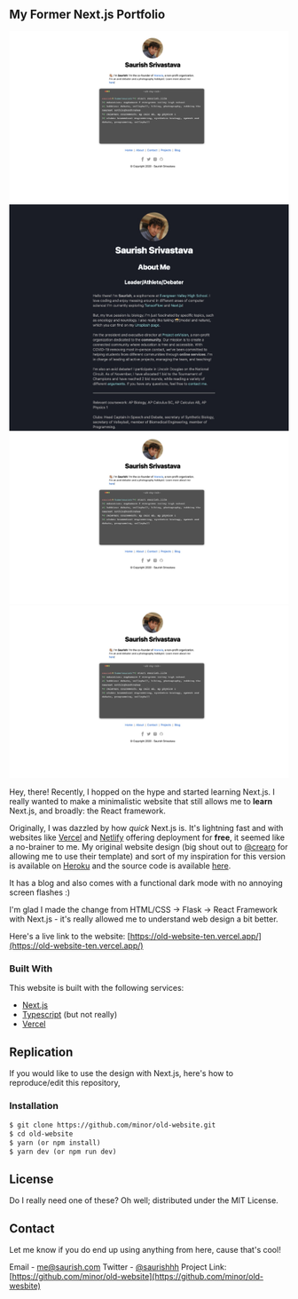 ## My Former Next.js Portfolio

![Home Page](/screenshots/home.jpg?raw=true "Home Page")
![About Page](/screenshots/about.jpg?raw=true "About Page")
![Projects Page](/screenshots/home.jpg?raw=true "Projects Page")
![Blog Page](/screenshots/home.jpg?raw=true "Blog Page")


Hey, there! Recently, I hopped on the hype and started learning Next.js. I really wanted to make a minimalistic website that still allows me to **learn** Next.js, and broadly: the React framework.

Originally, I was dazzled by how *quick* Next.js is. It's lightning fast and with websites like [Vercel](https://vercel.com) and [Netlify](https://www.netlify.com/) offering deployment for **free**, it seemed like a no-brainer to me. My original website design (big shout out to [@crearo](https://github.com/crearo) for allowing me to use their template) and sort of my inspiration for this version is available on [Heroku](https://saurish.herokuapp.com/) and the source code is available [here](https://github.com/minor/flaskwebsite).

It has a blog and also comes with a functional dark mode with no annoying screen flashes :)

I'm glad I made the change from HTML/CSS -> Flask -> React Framework with Next.js - it's really allowed me to understand web design a bit better.

Here's a live link to the website: [https://old-website-ten.vercel.app/](https://old-website-ten.vercel.app/)

### Built With

This website is built with the following services:
* [Next.js](https://nextjs.org)
* [Typescript](https://typescriptlang.org) (but not really)
* [Vercel](https://vercel.com)

## Replication

If you would like to use the design with Next.js, here's how to reproduce/edit this repository, 

### Installation

   ```
   $ git clone https://github.com/minor/old-website.git
   $ cd old-website
   $ yarn (or npm install)
   $ yarn dev (or npm run dev)
   ```

## License

Do I really need one of these? Oh well; distributed under the MIT License.

## Contact

Let me know if you do end up using anything from here, cause that's cool!

Email - [me@saurish.com](mailto:me@saurish.com)
Twitter - [@saurishhh](https://twitter.com/saurishhh)
Project Link: [https://github.com/minor/old-website](https://github.com/minor/old-wesbite)
